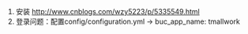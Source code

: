 1. 安装 http://www.cnblogs.com/wzy5223/p/5335549.html
2. 登录问题：配置config/configuration.yml -> buc_app_name: tmallwork
